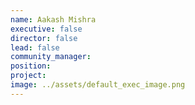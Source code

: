 ```yaml
---
name: Aakash Mishra
executive: false
director: false
lead: false
community_manager:   
position:  
project:  
image: ../assets/default_exec_image.png
---
```

